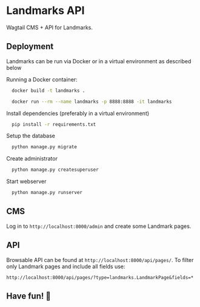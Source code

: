 
# Landmarks API

Wagtail CMS + API for Landmarks. 




## Deployment

Landmarks can be run via Docker or in a virtual environment as described below

Running a Docker container:

```bash
  docker build -t landmarks .
```

```bash
  docker run --rm --name landmarks -p 8888:8888 -it landmarks
```


Install dependencies (preferably in a virtual environment)

```bash
  pip install -r requirements.txt
```

Setup the database

```bash
  python manage.py migrate
```

Create administrator
```bash
  python manage.py createsuperuser
```

Start webserver

```bash
  python manage.py runserver
```

## CMS

Log in to `http://localhost:8000/admin` and create some Landmark pages.

## API 

Browsable API can be found at `http://localhost:8000/api/pages/`. To filter only Landmark pages and include all fields use:

`http://localhost:8000/api/pages/?type=landmarks.LandmarkPage&fields=*`

## Have fun! 🚀